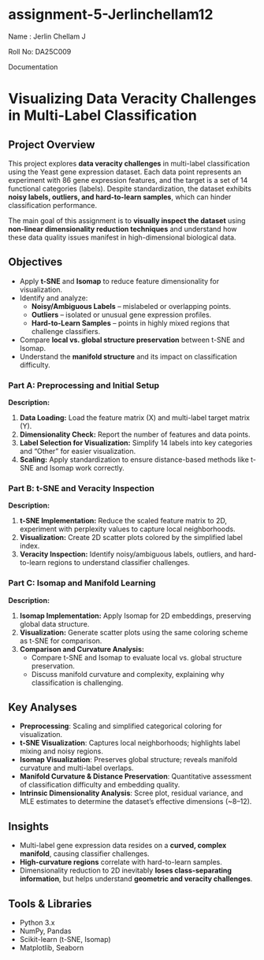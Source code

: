 # assignment-5-Jerlinchellam12

Name : Jerlin Chellam J

Roll No: DA25C009

Documentation

# Visualizing Data Veracity Challenges in Multi-Label Classification

## Project Overview
This project explores **data veracity challenges** in multi-label classification using the Yeast gene expression dataset. Each data point represents an experiment with 86 gene expression features, and the target is a set of 14 functional categories (labels). Despite standardization, the dataset exhibits **noisy labels, outliers, and hard-to-learn samples**, which can hinder classification performance.

The main goal of this assignment is to **visually inspect the dataset** using **non-linear dimensionality reduction techniques** and understand how these data quality issues manifest in high-dimensional biological data.

## Objectives
- Apply **t-SNE** and **Isomap** to reduce feature dimensionality for visualization.  
- Identify and analyze:
  - **Noisy/Ambiguous Labels** – mislabeled or overlapping points.  
  - **Outliers** – isolated or unusual gene expression profiles.  
  - **Hard-to-Learn Samples** – points in highly mixed regions that challenge classifiers.  
- Compare **local vs. global structure preservation** between t-SNE and Isomap.  
- Understand the **manifold structure** and its impact on classification difficulty.

### **Part A: Preprocessing and Initial Setup**
**Description:**
1. **Data Loading:** Load the feature matrix (X) and multi-label target matrix (Y).  
2. **Dimensionality Check:** Report the number of features and data points.  
3. **Label Selection for Visualization:** Simplify 14 labels into key categories and “Other” for easier visualization.  
4. **Scaling:** Apply standardization to ensure distance-based methods like t-SNE and Isomap work correctly.

### **Part B: t-SNE and Veracity Inspection**
**Description:**
1. **t-SNE Implementation:** Reduce the scaled feature matrix to 2D, experiment with perplexity values to capture local neighborhoods.  
2. **Visualization:** Create 2D scatter plots colored by the simplified label index.  
3. **Veracity Inspection:** Identify noisy/ambiguous labels, outliers, and hard-to-learn regions to understand classifier challenges.

### **Part C: Isomap and Manifold Learning**
**Description:**
1. **Isomap Implementation:** Apply Isomap for 2D embeddings, preserving global data structure.  
2. **Visualization:** Generate scatter plots using the same coloring scheme as t-SNE for comparison.  
3. **Comparison and Curvature Analysis:**  
   - Compare t-SNE and Isomap to evaluate local vs. global structure preservation.  
   - Discuss manifold curvature and complexity, explaining why classification is challenging.

## Key Analyses
- **Preprocessing**: Scaling and simplified categorical coloring for visualization.  
- **t-SNE Visualization**: Captures local neighborhoods; highlights label mixing and noisy regions.  
- **Isomap Visualization**: Preserves global structure; reveals manifold curvature and multi-label overlaps.  
- **Manifold Curvature & Distance Preservation**: Quantitative assessment of classification difficulty and embedding quality.  
- **Intrinsic Dimensionality Analysis**: Scree plot, residual variance, and MLE estimates to determine the dataset’s effective dimensions (~8–12).

## Insights
- Multi-label gene expression data resides on a **curved, complex manifold**, causing classifier challenges.  
- **High-curvature regions** correlate with hard-to-learn samples.  
- Dimensionality reduction to 2D inevitably **loses class-separating information**, but helps understand **geometric and veracity challenges**.

## Tools & Libraries
- Python 3.x  
- NumPy, Pandas  
- Scikit-learn (t-SNE, Isomap)  
- Matplotlib, Seaborn
